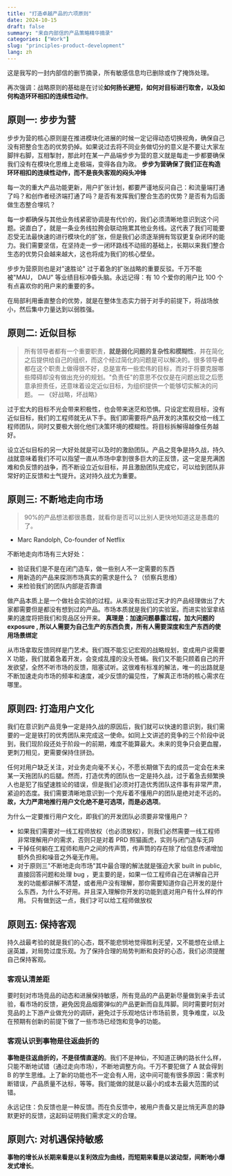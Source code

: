 ```yaml
---
title: "打造卓越产品的六项原则"
date: 2024-10-15
draft: false
summary: "来自内部信的产品策略精华摘录"
categories: ["Work"]
slug: "principles-product-development"
lang: zh
---
```



这是我写的一封内部信的删节摘录，所有敏感信息均已删除或作了掩饰处理。

再次强调：战略原则的基础是在讨论**如何扬长避短，如何对目标进行取舍，以及如何构造环环相扣的连续性动作**。

## 原则一: 步步为营

步步为营的核心原则是在推进模块化进展的时候一定记得动态切换视角，确保自己没有把整合生态的优势扔掉。如果说过去将不同业务做切分的意义是不要让大家左脚拌右脚，互相掣肘，那此时在某一产品端步步为营的意义就是每走一步都要确保我们没有在模块化思维上走极端，变得各自为政。 **步步为营确保了我们正在构造环环相扣的连续性动作，而不是丧失客观的闷头冲锋**

每一次的重大产品功能更新，用户扩张计划，都要严谨地反问自己：和流量端打通了吗？和创作者经济端打通了吗？是否有发挥我们整合生态的优势？是否有为后面做生态整合埋坑？

每一步都确保与其他业务线紧密协调是有代价的，我们必须清晰地意识到这个问题。说直白了，就是一条业务线拉胯会联动拖累其他业务线。这代表了我们可能要忍受无法最快速的进行模块化的扩张，但是我们必须逐渐拥有驾驭更复杂闭环的能力。我们需要坚信，在坚持走一步一闭环路线不动摇的基础上，长期以来我们整合生态的优势只会越来越大，这也将成为我们的核心壁垒。

步步为营原则也是对"速胜论" 过于着急的扩张战略的重要反驳。千万不能被"MAU， DAU" 等业绩目标冲昏头脑。永远记得：有 10 个爱你的用户比 100 个有点喜欢你的用户来的重要的多。

在局部利用垂直整合的优势，就是在整体生态实力弱于对手的前提下，将战场放小，然后集中力量达到以弱胜强。

## 原则二: 近似目标

> 所有领导者都有一个重要职责，**就是弱化问题的复杂性和模糊性**，并在简化之后提供给自己的组织，而这个经过简化的问题是可以解决的。很多领导者都在这个职责上做得很不好，总是宣布一些宏伟的目标，而对于将要克服哪些障碍却没有做出充分的规划。"负责任"的意思不仅仅是在问题出现之后愿意承担责任，还意味着设定近似目标，为组织提供一个能够切实解决的问题。
— 《好战略，坏战略》
> 

过于宏大的目标不光会带来积极性，也会带来迷茫和恐惧。只设定宏观目标，没有近似目标，我们的工程师就无从下手。我们即需要将产品开发的决策权交给一线工程师团队，同时又要极大弱化他们决策环境的模糊性。将目标拆解得越像任务越好。

设立近似目标的另一大好处就是可以及时的激励团队。产品之竞争是持久战，持久战就意味着我们不可以指望一直从市场中拿到很多巨大的正反馈，这一定是充满困难和负反馈的战争，而不断设立近似目标，并且激励团队完成它，可以给到团队非常好的正反馈和士气提升。这对持久战尤为重要。

## 原则三: 不断地走向市场

> 90%的产品想法都很愚蠢，就看你是否可以比别人更快地知道这是愚蠢的了。
- Marc Randolph, Co-founder of Netflix
> 

不断地走向市场有三大好处：

- 验证我们是不是在闭门造车，做一些别人不一定需要的东西
- 用新造的产品来探测市场真实的需求是什么？（侦察兵思维）
- 来检验我们的团队内部是否靠谱

做产品本质上是一个做社会实验的过程。从来没有出现过天才的产品经理做出了大家都需要但是都没有想到过的产品。市场本质就是我们的实验室。而进实验室拿结果的速度将把我们和竞品区分开来。 **真理是：加速问题暴露过程，加大问题的 exposure , 所以人需要为自己生产的东西负责，所有人需要深度和生产东西的使用场景绑定**

从市场拿取反馈同样是门艺术。我们既不能忘记宏观的战略规划，变成用户说需要 X 功能，我们就着急着开发，会变成乱撞的没头苍蝇。我们又不能只顾着自己的开发欲望，全然不听市场的反馈，阻塞试听。这很难有标准的解法，唯一的出路就是不断加速走向市场的频率和速度，减少反馈的偏见性，了解真正市场的核心需求在哪里。

## 原则四: 打造用户文化

我们在意识到产品竞争一定是持久战的原因后，我们就可以快速的意识到，我们需要的一定是铁打的优秀团队来完成这一使命。如同上文讲述的竞争的三个阶段中说到，我们现阶段还处于阶段一的前期，难度不能算最大。未来的竞争只会更血腥，更刺刀相见，更需要保持住拼劲。

任何对用户缺乏关注，对业务走向毫不关心，不愿长期做下去的成员一定会在未来某一天拖团队的后腿。然而，打造优秀的团队也一定是持久战，过于着急去频繁换人也是犯了指望速胜论的错误，但是我们必须对打造优秀团队这件事有非常严肃，紧迫的态度。我们需要清晰地意识到一个充斥着不懂用户的团队是绝对走不远的。 **故，大力严肃地推行用户文化绝不是可选项，而是必选项**。

为什么一定要推行用户文化，即我们的开发团队必须要非常懂用户？

- 如果我们需要对一线工程师放权（也必须放权），则我们必然需要一线工程师非常理解用户的需求，否则只是对着 PRD 照猫画虎，实则与闭门造车无异
- 干掉任何躺在工程师和用户之间的传声筒，传声筒的存在除了给信息传递增加额外负担和噪音之外毫无作用。
- 对于原则三"不断地走向市场"其中最合理的解法就是强迫大家 built in public, 直接回答问题和处理 bug ，更主要的是，如果一位工程师自己在讲解自己开发的功能都讲解不清楚，或者用户没有理解，那你需要知道你自己开发的是什么东西，为什么不好用。并且深入理解你开发的功能到底对用户有什么样的作用。 只有做到这一点，我们才可以给工程师做放权

## 原则五: 保持客观

持久战最考验的就是我们的心态，既不能悲悯地觉得胜利无望，又不能想在业绩上逞英雄，对局势过度乐观。为了保持合理的局势判断和良好的心态，我们必须提醒自己保持客观。

### **客观认清差距**

要时刻对市场竞品的动态和进展保持敏感，所有竞品的产品更新尽量做到亲手去试验，看市场的反馈，避免因竞品烟雾弹似的产品更新而自乱阵脚。同时需要时刻对竞品的上下游产业做充分的调研，避免过于乐观地估计市场前景，竞争难度，以及在预期有创新的前提下做了一些市场已经饱和竞争的功能。

### **客观认识到事物是往返曲折的**

**事物是往返曲折的，不是径情直遂的**。我们不是神仙，不知道正确的路长什么样，只能不断地试错（通过走向市场），不断地调整方向。千万不要犯做了 A 就会得到 B 的学生思维。上了新的功能也不一定会有人用，这中间可能有很多原因：需求判断错误，产品质量不达标，等等。我们能做的就是以最小的成本去最大范围的试错。

永远记住：负反馈也是一种反馈。而在负反馈中，被用户责备又是比悄无声息的静默更好的反馈，这起码证明我们需求定义的合理。

## 原则六: 对机遇保持敏感

**事物的增长从长期来看是以复利效应为曲线，而短期来看是以波动型，间断地小爆发式增长**。